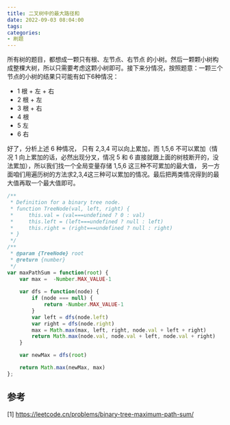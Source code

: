 ```yaml
---
title: 二叉树中的最大路径和
date: 2022-09-03 08:04:00
tags:
categories:
- 刷题
---
```


所有树的题目，都想成一颗只有根、左节点、右节点 的小树。然后一颗颗小树构成整棵大树，所以只需要考虑这颗小树即可。接下来分情况，按照题意：一颗三个节点的小树的结果只可能有如下6种情况：
- 1 根 + 左 + 右
- 2 根 + 左
- 3 根 + 右
- 4 根
- 5 左
- 6 右

好了，分析上述 6 种情况， 只有 2,3,4 可以向上累加，而 1,5,6 不可以累加（情况 1 向上累加的话，必然出现分叉，情况 5 和 6 直接就跟上面的树枝断开的，没法累加），所以我们找一个全局变量存储 1,5,6 这三种不可累加的最大值， 另一方面咱们用遍历树的方法求2,3,4这三种可以累加的情况。最后把两类情况得到的最大值再取一个最大值即可。

```javascript
/**
 * Definition for a binary tree node.
 * function TreeNode(val, left, right) {
 *     this.val = (val===undefined ? 0 : val)
 *     this.left = (left===undefined ? null : left)
 *     this.right = (right===undefined ? null : right)
 * }
 */
/**
 * @param {TreeNode} root
 * @return {number}
 */
var maxPathSum = function(root) {
    var max =  -Number.MAX_VALUE-1
    
    var dfs = function(node) {
        if (node === null) {
            return -Number.MAX_VALUE-1
        }
        var left = dfs(node.left)
        var right = dfs(node.right)
        max = Math.max(max, left, right, node.val + left + right)
        return Math.max(node.val, node.val + left, node.val + right)
    }

    var newMax = dfs(root)

    return Math.max(newMax, max)
};
```

## 参考
[1] https://leetcode.cn/problems/binary-tree-maximum-path-sum/